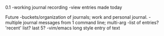 0.1
-working journal recording
-view entries made today

Future
-buckets/organization of journals; work and personal journal.
-multiple journal messages from 1 command line; multi-arg
-list of entries? 'recent' list? last 5?
-vim/emacs long style entry of text

